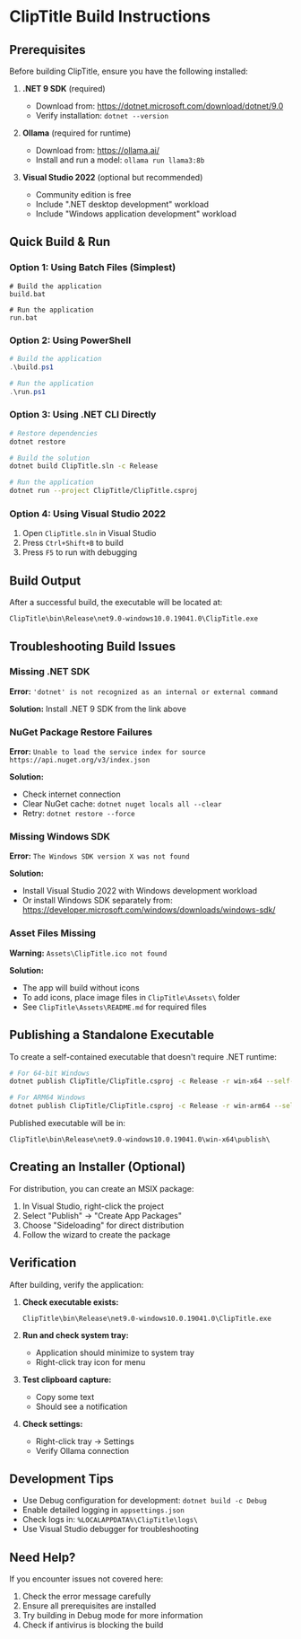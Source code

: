 # ClipTitle Build Instructions

## Prerequisites

Before building ClipTitle, ensure you have the following installed:

1. **.NET 9 SDK** (required)
   - Download from: https://dotnet.microsoft.com/download/dotnet/9.0
   - Verify installation: `dotnet --version`

2. **Ollama** (required for runtime)
   - Download from: https://ollama.ai/
   - Install and run a model: `ollama run llama3:8b`

3. **Visual Studio 2022** (optional but recommended)
   - Community edition is free
   - Include ".NET desktop development" workload
   - Include "Windows application development" workload

## Quick Build & Run

### Option 1: Using Batch Files (Simplest)

```batch
# Build the application
build.bat

# Run the application
run.bat
```

### Option 2: Using PowerShell

```powershell
# Build the application
.\build.ps1

# Run the application
.\run.ps1
```

### Option 3: Using .NET CLI Directly

```bash
# Restore dependencies
dotnet restore

# Build the solution
dotnet build ClipTitle.sln -c Release

# Run the application
dotnet run --project ClipTitle/ClipTitle.csproj
```

### Option 4: Using Visual Studio 2022

1. Open `ClipTitle.sln` in Visual Studio
2. Press `Ctrl+Shift+B` to build
3. Press `F5` to run with debugging

## Build Output

After a successful build, the executable will be located at:
```
ClipTitle\bin\Release\net9.0-windows10.0.19041.0\ClipTitle.exe
```

## Troubleshooting Build Issues

### Missing .NET SDK

**Error:** `'dotnet' is not recognized as an internal or external command`

**Solution:** Install .NET 9 SDK from the link above

### NuGet Package Restore Failures

**Error:** `Unable to load the service index for source https://api.nuget.org/v3/index.json`

**Solution:** 
- Check internet connection
- Clear NuGet cache: `dotnet nuget locals all --clear`
- Retry: `dotnet restore --force`

### Missing Windows SDK

**Error:** `The Windows SDK version X was not found`

**Solution:**
- Install Visual Studio 2022 with Windows development workload
- Or install Windows SDK separately from: https://developer.microsoft.com/windows/downloads/windows-sdk/

### Asset Files Missing

**Warning:** `Assets\ClipTitle.ico not found`

**Solution:** 
- The app will build without icons
- To add icons, place image files in `ClipTitle\Assets\` folder
- See `ClipTitle\Assets\README.md` for required files

## Publishing a Standalone Executable

To create a self-contained executable that doesn't require .NET runtime:

```bash
# For 64-bit Windows
dotnet publish ClipTitle/ClipTitle.csproj -c Release -r win-x64 --self-contained -p:PublishSingleFile=true

# For ARM64 Windows
dotnet publish ClipTitle/ClipTitle.csproj -c Release -r win-arm64 --self-contained -p:PublishSingleFile=true
```

Published executable will be in:
```
ClipTitle\bin\Release\net9.0-windows10.0.19041.0\win-x64\publish\
```

## Creating an Installer (Optional)

For distribution, you can create an MSIX package:

1. In Visual Studio, right-click the project
2. Select "Publish" → "Create App Packages"
3. Choose "Sideloading" for direct distribution
4. Follow the wizard to create the package

## Verification

After building, verify the application:

1. **Check executable exists:**
   ```
   ClipTitle\bin\Release\net9.0-windows10.0.19041.0\ClipTitle.exe
   ```

2. **Run and check system tray:**
   - Application should minimize to system tray
   - Right-click tray icon for menu

3. **Test clipboard capture:**
   - Copy some text
   - Should see a notification

4. **Check settings:**
   - Right-click tray → Settings
   - Verify Ollama connection

## Development Tips

- Use Debug configuration for development: `dotnet build -c Debug`
- Enable detailed logging in `appsettings.json`
- Check logs in: `%LOCALAPPDATA%\ClipTitle\logs\`
- Use Visual Studio debugger for troubleshooting

## Need Help?

If you encounter issues not covered here:
1. Check the error message carefully
2. Ensure all prerequisites are installed
3. Try building in Debug mode for more information
4. Check if antivirus is blocking the build
